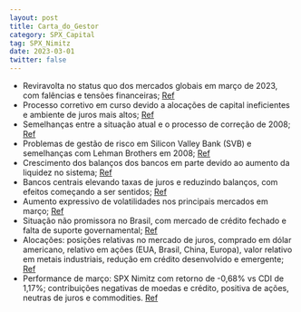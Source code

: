 ```yaml
---
layout: post
title: Carta_do_Gestor
category: SPX_Capital
tag: SPX_Nimitz
date: 2023-03-01
twitter: false
---
```


- Reviravolta no status quo dos mercados globais em março de 2023, com falências e tensões financeiras;
<a href="#" onclick="search_on_pdf('choque de energia. Tudo parecia relativamente calmo quando, repentinamente, o décimo sexto maior ba')">Ref</a>
- Processo corretivo em curso devido a alocações de capital ineficientes e ambiente de juros mais altos;
<a href="#" onclick="search_on_pdf('2008. Em 2008, tínhamos problemas que, do ponto de vista de uma alocação ineficiente de capital, s')">Ref</a>
- Semelhanças entre a situação atual e o processo de correção de 2008;
<a href="#" onclick="search_on_pdf('2008. Em 2008, tínhamos problemas que, do ponto de vista de uma alocação ineficiente de capital, s')">Ref</a>
- Problemas de gestão de risco em Silicon Valley Bank (SVB) e semelhanças com Lehman Brothers em 2008;
<a href="#" onclick="search_on_pdf('choque de energia. Tudo parecia relativamente calmo quando, repentinamente, o décimo sexto maior ba')">Ref</a>
- Crescimento dos balanços dos bancos em parte devido ao aumento da liquidez no sistema;
<a href="#" onclick="search_on_pdf('redor do mundo, motivados por um nível de inflação muito acima do observado na última década, eleva')">Ref</a>
- Bancos centrais elevando taxas de juros e reduzindo balanços, com efeitos começando a ser sentidos;
<a href="#" onclick="search_on_pdf('redor do mundo, motivados por um nível de inflação muito acima do observado na última década, eleva')">Ref</a>
- Aumento expressivo de volatilidades nos principais mercados em março;
<a href="#" onclick="search_on_pdf('autoridades competentes não consigam, de forma  veemente, suavizar a sequência de eventos. Os merc')">Ref</a>
- Situação não promissora no Brasil, com mercado de crédito fechado e falta de suporte governamental;
<a href="#" onclick="search_on_pdf('à nossa própria crise de crédito infligida pelas Lojas Americanas poucos meses antes do evento no S')">Ref</a>
- Alocações: posições relativas no mercado de juros, comprado em dólar americano, relativo em ações (EUA, Brasil, China, Europa), valor relativo em metais industriais, redução em crédito desenvolvido e emergente;
<a href="#" onclick="search_on_pdf('com destaque para o movimento das taxas de juros americanos, que apresentaram o maior movimento em ')">Ref</a>
- Performance de março: SPX Nimitz com retorno de -0,68% vs CDI de 1,17%; contribuições negativas de moedas e crédito, positiva de ações, neutras de juros e commodities.
<a href="#" onclick="search_on_pdf('mercado de crédito emergente, continuamos reduzindo as posições para ficarmos menos expostos à vola')">Ref</a>
